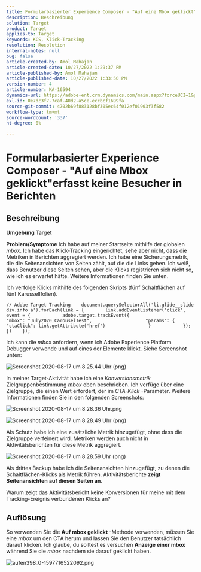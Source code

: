 ```yaml
---
title: Formularbasierter Experience Composer - "Auf eine Mbox geklickt"erfasst keine Besucher in Berichten
description: Beschreibung
solution: Target
product: Target
applies-to: Target
keywords: KCS, Klick-Tracking
resolution: Resolution
internal-notes: null
bug: false
article-created-by: Amol Mahajan
article-created-date: 10/27/2022 1:29:37 PM
article-published-by: Amol Mahajan
article-published-date: 10/27/2022 1:33:50 PM
version-number: 4
article-number: KA-16594
dynamics-url: https://adobe-ent.crm.dynamics.com/main.aspx?forceUCI=1&pagetype=entityrecord&etn=knowledgearticle&id=0fb16a66-fb55-ed11-bba2-6045bd006793
exl-id: 0e7dc3f7-7caf-40d2-a5ce-eccbcf1699fa
source-git-commit: 4702b69f883128bf305ec64f012ef01903f3f582
workflow-type: tm+mt
source-wordcount: '337'
ht-degree: 0%

---
```


# Formularbasierter Experience Composer - &quot;Auf eine Mbox geklickt&quot;erfasst keine Besucher in Berichten

## Beschreibung

<b>Umgebung</b>
Target


<b>Problem/Symptome</b>
Ich habe auf meiner Startseite mithilfe der globalen *mbox*. Ich habe das Klick-Tracking eingerichtet, sehe aber nicht, dass die Metriken in Berichten aggregiert werden. Ich habe eine Sicherungsmetrik, die die Seitenansichten von Seiten zählt, auf die die Links gehen. Ich weiß, dass Benutzer diese Seiten sehen, aber die Klicks registrieren sich nicht so, wie ich es erwartet hätte. Weitere Informationen finden Sie unten.



Ich verfolge Klicks mithilfe des folgenden Skripts (fünf Schaltflächen auf fünf Karussellfolien).




```
// Adobe Target Tracking    document.querySelectorAll('li.glide__slide div.info a').forEach(link = {        link.addEventListener('click', event = {            adobe.target.trackEvent({                    "mbox": "July2020_CarouselTest",                    "params": {                    "ctaClick": link.getAttribute('href')                }            });        })    });
```




Ich kann die *mbox* anfordern, wenn ich Adobe Experience Platform Debugger verwende und auf eines der Elemente klickt. Siehe Screenshot unten:



![Screenshot 2020-08-17 um 8.25.44 Uhr (png)](https://experienceleaguecommunities.adobe.com/t5/image/serverpage/image-id/26222i8EFBFA8432501D9E/image-size/medium?v=1.0&amp;amp;px=400 "Screenshot 2020-08-17 um 8.25.44 Uhr (png)")



In meiner Target-Aktivität habe ich eine *Konversionsmetrik* Zielgruppenbestimmung *mbox* oben beschrieben. Ich verfüge über eine Zielgruppe, die einen Wert erfordert, der im *CTA-Klick* -Parameter. Weitere Informationen finden Sie in den folgenden Screenshots:



![Screenshot 2020-08-17 um 8.28.36 Uhr.png](https://experienceleaguecommunities.adobe.com/t5/image/serverpage/image-id/26225i9E8B86819537BB25/image-size/medium?v=1.0&amp;amp;px=400 "Screenshot 2020-08-17 um 8.28.36 Uhr.png")

![Screenshot 2020-08-17 um 8.28.49 Uhr (png)](https://experienceleaguecommunities.adobe.com/t5/image/serverpage/image-id/26223i6D9AAA0A81236A58/image-size/medium?v=1.0&amp;amp;px=400 "Screenshot 2020-08-17 um 8.28.49 Uhr (png)")



Als Schutz habe ich eine zusätzliche Metrik hinzugefügt, ohne dass die Zielgruppe verfeinert wird. Metriken werden auch nicht in Aktivitätsberichten für diese Metrik aggregiert.



![Screenshot 2020-08-17 um 8.28.59 Uhr (png)](https://experienceleaguecommunities.adobe.com/t5/image/serverpage/image-id/26224iFF036B11B2E932FC/image-size/medium?v=1.0&amp;amp;px=400 "Screenshot 2020-08-17 um 8.28.59 Uhr (png)")



Als drittes Backup habe ich die Seitenansichten hinzugefügt, zu denen die Schaltflächen-Klicks als Metrik führen. Aktivitätsberichte <b>zeigt Seitenansichten auf diesen Seiten an</b>.



Warum zeigt das Aktivitätsbericht keine Konversionen für meine mit dem Tracking-Ereignis verbundenen Klicks an?


## Auflösung


So verwenden Sie die <b>Auf mbox geklickt</b> -Methode verwenden, müssen Sie eine *mbox* um den CTA herum und lassen Sie den Benutzer tatsächlich darauf klicken. Ich glaube, du solltest es versuchen <b>Anzeige einer mbox</b> während Sie die *mbox* nachdem sie darauf geklickt haben.



![aufen398_0-1597716522092.png](https://experienceleaguecommunities.adobe.com/t5/image/serverpage/image-id/26237i01409F8DF7D2F948/image-size/medium?v=1.0&amp;amp;px=400)
